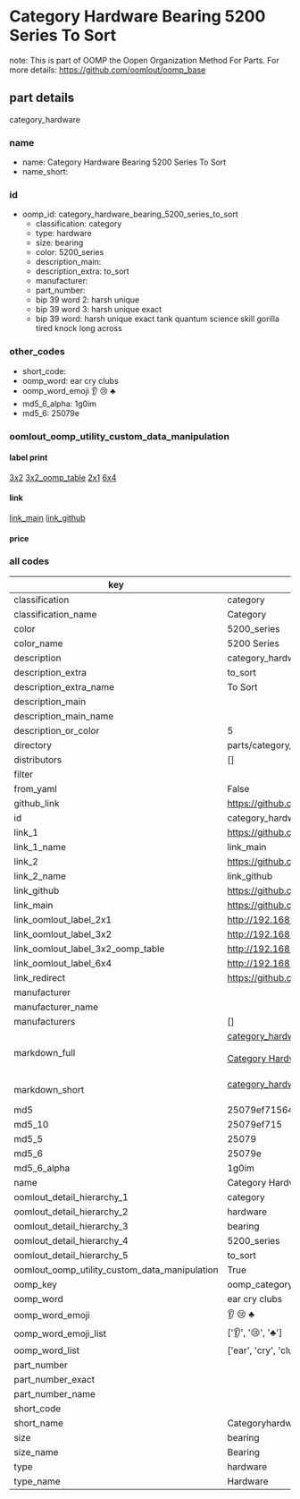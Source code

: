 # Category Hardware Bearing 5200 Series To Sort  

note: This is part of OOMP the Oopen Organization Method For Parts. For more details: https://github.com/oomlout/oomp_base

##  part details
  



category_hardware



### name
* name: Category Hardware Bearing 5200 Series To Sort
* name_short: 
### id
* oomp_id: category_hardware_bearing_5200_series_to_sort
  * classification: category
  * type: hardware
  * size: bearing
  * color: 5200_series
  * description_main: 
  * description_extra: to_sort
  * manufacturer: 
  * part_number: 
  * bip 39 word 2: harsh unique
  * bip 39 word 3: harsh unique exact
  * bip 39 word: harsh unique exact tank quantum science skill gorilla tired knock long across

### other_codes
* short_code: 
* oomp_word: ear cry clubs
* oomp_word_emoji :ear: :cry: :clubs:
* md5_6_alpha: 1g0im
* md5_6: 25079e






### oomlout_oomp_utility_custom_data_manipulation
#### label print
[3x2](http://192.168.1.245:1112/?label=oomp%201g0im)
[3x2_oomp_table](http://192.168.1.108:1112/?label=oomp%201g0im)
[2x1](http://192.168.1.242:1112/?label=oomp%201g0im)
[6x4](http://192.168.1.55:1112/?label=oomp%201g0im)    

#### link

[link_main](https://github.com/oomlout/oomlout_oomp_version_1_messy/tree/main/parts/category_hardware_bearing_5200_series_to_sort) [link_github](https://github.com/oomlout/oomlout_oomp_version_1_messy/tree/main/parts/category_hardware_bearing_5200_series_to_sort)                             

#### price







### all codes 
| key | value |  
| --- | --- |  
| classification | category |  
| classification_name | Category |  
| color | 5200_series |  
| color_name | 5200 Series |  
| description | category_hardware |  
| description_extra | to_sort |  
| description_extra_name | To Sort |  
| description_main |  |  
| description_main_name |  |  
| description_or_color | 5  |  
| directory | parts/category_hardware_bearing_5200_series_to_sort |  
| distributors | [] |  
| filter |  |  
| from_yaml | False |  
| github_link | https://github.com/oomlout/oomlout_oomp_part_src/tree/main/parts/category_hardware_bearing_5200_series_to_sort |  
| id | category_hardware_bearing_5200_series_to_sort |  
| link_1 | https://github.com/oomlout/oomlout_oomp_version_1_messy/tree/main/parts/category_hardware_bearing_5200_series_to_sort |  
| link_1_name | link_main |  
| link_2 | https://github.com/oomlout/oomlout_oomp_version_1_messy/tree/main/parts/category_hardware_bearing_5200_series_to_sort |  
| link_2_name | link_github |  
| link_github | https://github.com/oomlout/oomlout_oomp_version_1_messy/tree/main/parts/category_hardware_bearing_5200_series_to_sort |  
| link_main | https://github.com/oomlout/oomlout_oomp_version_1_messy/tree/main/parts/category_hardware_bearing_5200_series_to_sort |  
| link_oomlout_label_2x1 | http://192.168.1.242:1112/?label=oomp%201g0im |  
| link_oomlout_label_3x2 | http://192.168.1.245:1112/?label=oomp%201g0im |  
| link_oomlout_label_3x2_oomp_table | http://192.168.1.108:1112/?label=oomp%201g0im |  
| link_oomlout_label_6x4 | http://192.168.1.55:1112/?label=oomp%201g0im |  
| link_redirect | https://github.com/oomlout/oomlout_oomp_version_1_messy/tree/main/parts/category_hardware_bearing_5200_series_to_sort |  
| manufacturer |  |  
| manufacturer_name |  |  
| manufacturers | [] |  
| markdown_full | [category_hardware_bearing_5200_series_to_sort](none)<br>[](none)<br>[Category Hardware Bearing 5200 Series To Sort](none)<br><br> |  
| markdown_short | [category_hardware_bearing_5200_series_to_sort](none)<br><br> |  
| md5 | 25079ef71564b94f03d7adda9cbb634a |  
| md5_10 | 25079ef715 |  
| md5_5 | 25079 |  
| md5_6 | 25079e |  
| md5_6_alpha | 1g0im |  
| name | Category Hardware Bearing 5200 Series To Sort |  
| oomlout_detail_hierarchy_1 | category |  
| oomlout_detail_hierarchy_2 | hardware |  
| oomlout_detail_hierarchy_3 | bearing |  
| oomlout_detail_hierarchy_4 | 5200_series |  
| oomlout_detail_hierarchy_5 | to_sort |  
| oomlout_oomp_utility_custom_data_manipulation | True |  
| oomp_key | oomp_category_hardware_bearing_5200_series_to_sort |  
| oomp_word | ear cry clubs |  
| oomp_word_emoji | :ear: :cry: :clubs: |  
| oomp_word_emoji_list | [':ear:', ':cry:', ':clubs:'] |  
| oomp_word_list | ['ear', 'cry', 'clubs'] |  
| part_number |  |  
| part_number_exact |  |  
| part_number_name |  |  
| short_code |  |  
| short_name | Categoryhardware |  
| size | bearing |  
| size_name | Bearing |  
| type | hardware |  
| type_name | Hardware |  
